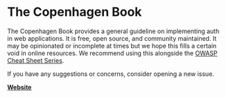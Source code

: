 # The Copenhagen Book

The Copenhagen Book provides a general guideline on implementing auth in web applications. It is free, open source, and community maintained. It may be opinionated or incomplete at times but we hope this fills a certain void in online resources. We recommend using this alongside the [OWASP Cheat Sheet Series](https://cheatsheetseries.owasp.org/index.html).

If you have any suggestions or concerns, consider opening a new issue.

**[Website](https://thecopenhagenbook.com)**
